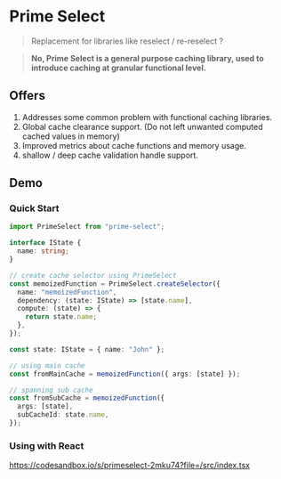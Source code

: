 # Prime Select

> Replacement for libraries like reselect / re-reselect ?

> **No, Prime Select is a general purpose caching library, used to introduce caching at granular functional level.**

## Offers

1. Addresses some common problem with functional caching libraries.
2. Global cache clearance support. (Do not left unwanted computed cached values in memory)
3. Improved metrics about cache functions and memory usage.
4. shallow / deep cache validation handle support.

## Demo

### Quick Start

```typescript
import PrimeSelect from "prime-select";

interface IState {
  name: string;
}

// create cache selector using PrimeSelect
const memoizedFunction = PrimeSelect.createSelector({
  name: "memoizedFunction",
  dependency: (state: IState) => [state.name],
  compute: (state) => {
    return state.name;
  },
});

const state: IState = { name: "John" };

// using main cache
const fromMainCache = memoizedFunction({ args: [state] });

// spanning sub cache
const fromSubCache = memoizedFunction({
  args: [state],
  subCacheId: state.name,
});
```

### Using with React

https://codesandbox.io/s/primeselect-2mku74?file=/src/index.tsx
